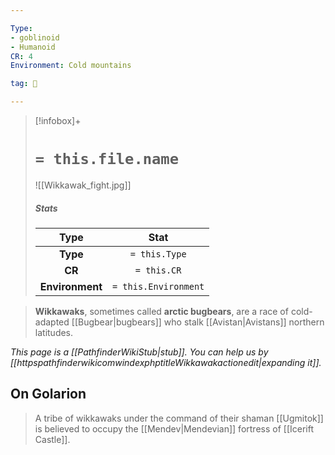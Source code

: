 ```yaml
---

Type:
- goblinoid
- Humanoid
CR: 4
Environment: Cold mountains

tag: 👹

---
```


> [!infobox]+
> #  `= this.file.name`
> ![[Wikkawak_fight.jpg]]
> ##### Stats
> Type | Stat |
> :---:|:---:|
> **Type** | `= this.Type` |
> **CR** | `= this.CR` |
> **Environment** | `= this.Environment` |



> **Wikkawaks**, sometimes called **arctic bugbears**, are a race of cold-adapted [[Bugbear|bugbears]] who stalk [[Avistan|Avistans]] northern latitudes.



*This page is a [[PathfinderWikiStub|stub]]. You can help us by [[httpspathfinderwikicomwindexphptitleWikkawakactionedit|expanding it]].*


## On Golarion

> A tribe of wikkawaks under the command of their shaman [[Ugmitok]] is believed to occupy the [[Mendev|Mendevian]] fortress of [[Icerift Castle]].







